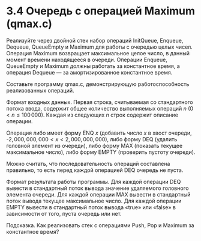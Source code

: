 # 3.4 Очередь с операцией Maximum (qmax.c)
Реализуйте через двойной стек набор операций InitQueue, Enqueue, Dequeue, QueueEmpty и Maximum для работы с очередью целых чисел. Операция Maximum возвращает максимальное целое число, в данный момент времени находящееся в очереди. Операции Enqueue, QueueEmpty и Maximum должны работать за константное время, а операция Dequeue — за амортизированное константное время.

Составьте программу qmax.c, демонстрирующую работоспособность реализованных операций.

Формат входных данных. Первая строка, считываемая со стандартного потока ввода, содержит общее количество выполняемых операций $n$ $(0 < n \le 100\,000)$. Каждая из следующих $n$ строк содержит описание операции.

Операция либо имеет форму ENQ $x$ (добавить число $x$ в хвост очереди, -$2,000,000,000 < x < 2,000,000,000$), либо форму DEQ (удалить головной элемент из очереди), либо форму MAX (показать текущее максимальное число), либо форму EMPTY (проверить пустоту очереди).

Можно считать, что последовательность операций составлена правильно, то есть перед каждой операцией DEQ очередь не пуста.

Формат результата работы программы. Для каждой операции DEQ вывести в стандартный поток вывода значение удаляемого головного элемента очереди. Для каждой операции MAX вывести в стандартный поток вывода текущее максимальное число. Для каждой операции EMPTY вывести в стандартный поток вывода «true» или «false» в зависимости от того, пуста очередь или нет.

Подсказка. Как реализовать стек с операциями Push, Pop и Maximum за константное время?
